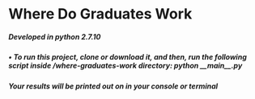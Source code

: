 <h1> Where Do Graduates Work </h1>
<h5> Developed in python 2.7.10 <h5>
<h5> • To run this project, clone or download it, and then, run the following script inside /where-graduates-work directory:
    python  __main__.py
<h5> Your results will be printed out on in your console or terminal <h5>
